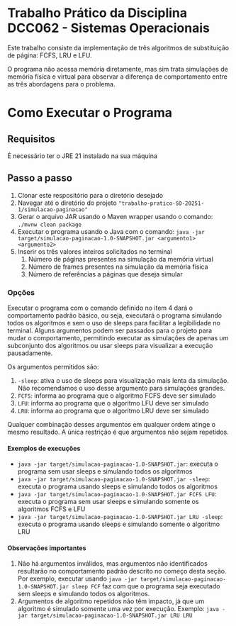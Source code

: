 # Trabalho Prático da Disciplina DCC062 - Sistemas Operacionais

Este trabalho consiste da implementação de três algoritmos de substituição de página: FCFS, LRU e LFU. 

O programa não acessa memória diretamente, mas sim trata simulações de memória física e virtual para observar a diferença de comportamento entre as três abordagens para o problema.

# Como Executar o Programa

## Requisitos

É necessário ter o JRE 21 instalado na sua máquina

## Passo a passo

1. Clonar este respositório para o diretório desejado
2. Navegar até o diretório do projeto `"trabalho-pratico-SO-20251-1/simulacao-paginacao"`
3. Gerar o arquivo JAR usando o Maven wrapper usando o comando: `./mvnw clean package`
4. Executar o programa usando o Java com o comando: `java -jar target/simulacao-paginacao-1.0-SNAPSHOT.jar <argumento1> <argumento2>`
5. Inserir os três valores inteiros solicitados no terminal
   1. Número de páginas presentes na simulação da memória virtual
   2. Número de frames presentes na simulação da memória física
   3. Número de referências a páginas que deseja simular

### Opções

Executar o programa com o comando definido no item 4 dará o comportamento padrão básico, ou seja, executará o programa simulando todos os algoritmos e sem o uso de sleeps para facilitar a legibilidade no terminal. Alguns argumentos podem ser passados para o projeto para mudar o comportamento, permitindo executar as simulações de apenas um subconjunto dos algoritmos ou usar sleeps para visualizar a execução pausadamente.

Os argumentos permitidos são:
1. `-sleep`: ativa o uso de sleeps para visualização mais lenta da simulação. Não recomendamos o uso desse argumento para simulações grandes.
2. `FCFS`: informa ao programa que o algoritmo FCFS deve ser simulado
3. `LFU`: informa ao programa que o algoritmo LFU deve ser simulado
4. `LRU`: informa ao programa que o algoritmo LRU deve ser simulado

Qualquer combinação desses argumentos em qualquer ordem atinge o mesmo resultado. A única restrição é que argumentos não sejam repetidos.

#### Exemplos de execuções

- `java -jar target/simulacao-paginacao-1.0-SNAPSHOT.jar`: executa o programa sem usar sleeps e simulando todos os algoritmos
- `java -jar target/simulacao-paginacao-1.0-SNAPSHOT.jar -sleep`: executa o programa usando sleeps e simulando todos os algoritmos 
- `java -jar target/simulacao-paginacao-1.0-SNAPSHOT.jar FCFS LFU`: executa o programa sem usar sleeps e simulando somente os algoritmos FCFS e LFU
- `java -jar target/simulacao-paginacao-1.0-SNAPSHOT.jar LRU -sleep`: executa o programa usando sleeps e simulando somente o algoritmo LRU

#### Observações importantes

1. Não há argumentos inválidos, mas argumentos não identificados resultarão no comportamento padrão descrito no começo desta seção. Por exemplo, executar usando `java -jar target/simulacao-paginacao-1.0-SNAPSHOT.jar sleep FCF` faz com que o programa seja executado sem sleeps e simulando todos os algoritmos.
2. Argumentos de algoritmo repetidos não têm impacto, já que um algoritmo é simulado somente uma vez por execução. Exemplo: `java -jar target/simulacao-paginacao-1.0-SNAPSHOT.jar LRU LRU`